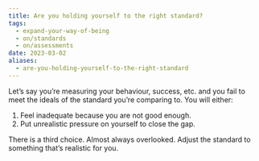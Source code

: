 ```yaml
---
title: Are you holding yourself to the right standard?
tags:
  - expand-your-way-of-being
  - on/standards
  - on/assessments
date: 2023-03-02
aliases:
  - are-you-holding-yourself-to-the-right-standard
---
```

Let’s say you’re measuring your behaviour, success, etc. and you fail to meet the ideals of the standard you’re comparing to. You will either:

1. Feel inadequate because you are not good enough.
2. Put unrealistic pressure on yourself to close the gap.

There is a third choice. Almost always overlooked. Adjust the standard to something that’s realistic for you.
